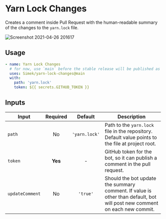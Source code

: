 # Yarn Lock Changes

Creates a comment inside Pull Request with the human-readable summary of the changes to the `yarn.lock` file.

<img alt="Screenshot 2021-04-26 201617" src="https://user-images.githubusercontent.com/719641/116132125-78cadf80-a6cd-11eb-901d-7f3cb6efd1c9.png">

## Usage

```yml
- name: Yarn Lock Changes
  # for now, use `main` before the stable release will be published as `v1`
  uses: Simek/yarn-lock-changes@main 
  with:
    path: 'yarn.lock'
    token: ${{ secrets.GITHUB_TOKEN }}
```

## Inputs

| Input | Required | Default | Description |
| --- | :---: | :---: | --- |
| `path` | No | `'yarn.lock'` | Path to the `yarn.lock` file in the repository. Default value points to the file at project root. |
| `token` | **Yes** | - | GitHub token for the bot, so it can publish a comment in the pull request. |
| `updateComment` | No | `'true'` | Should the bot update the summary comment. If value is other than default, bot will post new comment on each new commit. |
